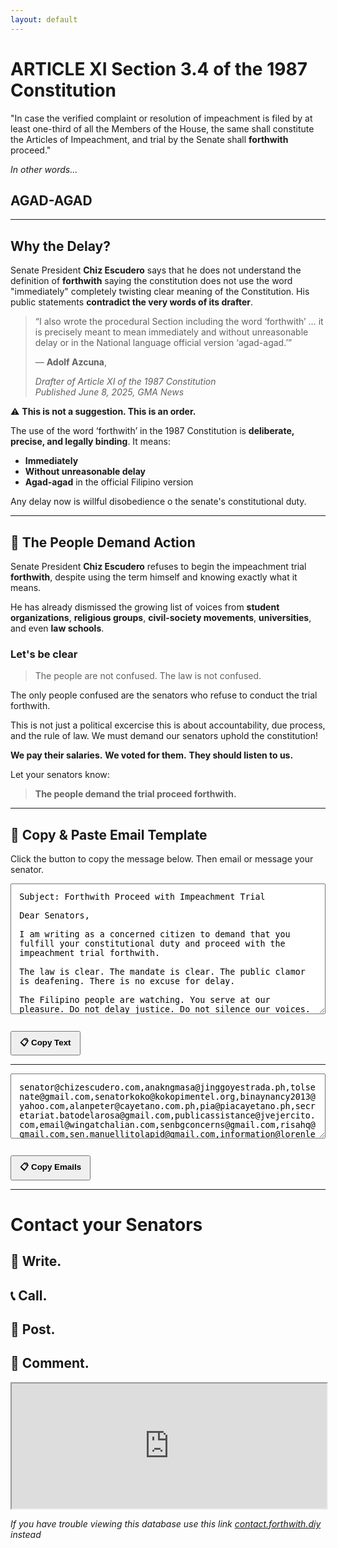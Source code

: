 ```yaml
---
layout: default
---
```



# ARTICLE XI Section 3.4 of the 1987 Constitution

"In case the verified complaint or resolution of impeachment is filed by at least one-third of all the Members of the House, the same shall constitute the Articles of Impeachment, and trial by the Senate shall **forthwith** proceed."

*In other words...*

## AGAD-AGAD

---

## Why the Delay?

Senate President **Chiz Escudero** says that he does not understand the definition of **forthwith** saying the constitution does not use the word "immediately" completely twisting clear meaning of the Constitution. His public statements **contradict the very words of its drafter**.

> “I also wrote the procedural Section including the word ‘forthwith’ … it is precisely meant to mean immediately and without unreasonable delay or in the National language official version ‘agad-agad.’”  
>
> — **Adolf Azcuna**, 
>
> *Drafter of Article XI of the 1987 Constitution*  
> *Published June 8, 2025, GMA News*

⚠️ **This is not a suggestion. This is an order.**

The use of the word ‘forthwith’ in the 1987 Constitution is **deliberate, precise, and legally binding**. It means:

- **Immediately**  
- **Without unreasonable delay**  
- **Agad-agad** in the official Filipino version


Any delay now is willful disobedience o the senate's constitutional duty. 

---


## 🚨 The People Demand Action

Senate President **Chiz Escudero** refuses to begin the impeachment trial **forthwith**, despite using the term himself and knowing exactly what it means. 

He has already dismissed the growing list of voices from **student organizations**, **religious groups**, **civil-society movements**, **universities**, and even **law schools**.

### Let's be clear

> The people are not confused. 
> The law is not confused. 

The only people confused are the senators who refuse to conduct the trial forthwith.

This is not just a political excercise this is about accountability, due process, and the rule of law. We must demand our senators uphold the constitution!

**We pay their salaries.**
**We voted for them.**
**They should listen to us.**

Let your senators know:  
> **The people demand the trial proceed forthwith.**

---

## 📝 Copy & Paste Email Template
Click the button to copy the message below. Then email or message your senator.

<textarea id="message" rows="12" style="width:100%; padding:1em; font-family:monospace;">
Subject: Forthwith Proceed with Impeachment Trial

Dear Senators,

I am writing as a concerned citizen to demand that you fulfill your constitutional duty and proceed with the impeachment trial forthwith. 

The law is clear. The mandate is clear. The public clamor is deafening. There is no excuse for delay.

The Filipino people are watching. You serve at our pleasure. Do not delay justice. Do not silence our voices.

Forthwith means immediately. agad-agad.

Sincerely,
[Your Name]
[Your City/Province]
</textarea>

<button onclick="copyMessage()" style="margin-top:1em; padding:0.5em 1em; font-weight:bold;">📋 Copy Text</button>

<script>
function copyMessage() {
  var copyText = document.getElementById("message");
  copyText.select();
  copyText.setSelectionRange(0, 99999); // For mobile devices
  document.execCommand("copy");
  alert("Message copied to clipboard!");
}
</script>

---

<textarea id="message" rows="5" style="width:100%; padding:1em; font-family:monospace;">
senator@chizescudero.com,anakngmasa@jinggoyestrada.ph,tolsenate@gmail.com,senatorkoko@kokopimentel.org,binaynancy2013@yahoo.com,alanpeter@cayetano.com.ph,pia@piacayetano.ph,secretariat.batodelarosa@gmail.com,publicassistance@jvejercito.com,email@wingatchalian.com,senbgconcerns@gmail.com,risahq@gmail.com,sen.manuellitolapid@gmail.com,information@lorenlegarda.com.ph,osimeemarcos@gmail.com,osrobinpadilla@gmail.com,gracepoe2013@gmail.com,sen@bongrevillajr.ph,info@raffytulfoinaction.com,senatorjoelvillanueva@yahoo.com,sencynthiavillar@gmail.com,senatormarkvillar@gmail.com,senmigzzubiri@gmail.com,sen.escudero@gmail.com,senatorjinggoyestrada@gmail.com,osbinay.publicassistance@gmail.com,media.batodelarosa@senate.gov.ph,senjve@jvejercito.com,loren@lorenlegarda.com.ph,senzubirilegis@gmail.com
</textarea>

<button onclick="copyMessage()" style="margin-top:1em; padding:0.5em 1em; font-weight:bold;">📋 Copy Emails</button>

<script>
function copyMessage() {
  var copyText = document.getElementById("message");
  copyText.select();
  copyText.setSelectionRange(0, 99999); // For mobile devices
  document.execCommand("copy");
  alert("Emails copied to clipboard!");
}
</script>

---

# Contact your Senators

## 📨 **Write.**  
## 📞 **Call.**  
## 📢 **Post.**  
## 💬 **Comment.**

<iframe src="https://docs.google.com/spreadsheets/d/e/2PACX-1vRWhyegRZCBSeGPxJqVZsFFr9N-ha7OGVncTyQF50YfzbBhUQJ1c_Q8nPv1lVaRF2MKR_CF7zqACx5k/pubhtml?widget=true&amp;headers=false" width="100%" height="200px"></iframe>



*If you have trouble viewing this database use this link <a href="contact.forthwith.diy">contact.forthwith.diy</a> instead*